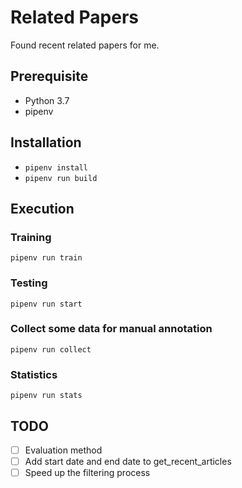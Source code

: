 # Related Papers

Found recent related papers for me.

## Prerequisite

- Python 3.7
- pipenv

## Installation

- `pipenv install`
- `pipenv run build`

## Execution

### Training

`pipenv run train`

### Testing

`pipenv run start`

### Collect some data for manual annotation

`pipenv run collect`

### Statistics

`pipenv run stats`

## TODO

- [ ] Evaluation method
- [ ] Add start date and end date to get_recent_articles
- [ ] Speed up the filtering process